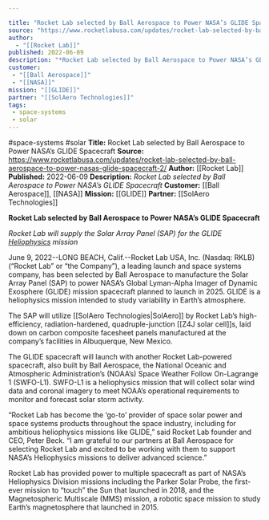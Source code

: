 ```yaml
---

title: "Rocket Lab selected by Ball Aerospace to Power NASA’s GLIDE Spacecraft "
source: "https://www.rocketlabusa.com/updates/rocket-lab-selected-by-ball-aerospace-to-power-nasas-glide-spacecraft-2/"
author:
  - "[[Rocket Lab]]"
published: 2022-06-09
description: "*Rocket Lab selected by Ball Aerospace to Power NASA’s GLIDE Spacecraft*"
customer: 
 - "[[Ball Aerospace]]"
 - "[[NASA]]"
mission: "[[GLIDE]]"
partner: "[[SolAero Technologies]]"
tags:
 - space-systems
 - solar
---
```


#space-systems #solar
**Title:** Rocket Lab selected by Ball Aerospace to Power NASA’s GLIDE Spacecraft 
**Source:** https://www.rocketlabusa.com/updates/rocket-lab-selected-by-ball-aerospace-to-power-nasas-glide-spacecraft-2/
**Author:** [[Rocket Lab]]
**Published:** 2022-06-09
**Description:** *Rocket Lab selected by Ball Aerospace to Power NASA’s GLIDE Spacecraft*
**Customer:** [[Ball Aerospace]], [[NASA]]
**Mission:** [[GLIDE]]
**Partner:** [[SolAero Technologies]]

**Rocket Lab selected by Ball Aerospace to Power NASA’s GLIDE Spacecraft**

*Rocket Lab will supply the Solar Array Panel (SAP) for the GLIDE [Heliophysics](https://science.gsfc.nasa.gov/670/aboutheliophysics.html) mission*

June 9, 2022--LONG BEACH, Calif.\--Rocket Lab USA, Inc. (Nasdaq: RKLB) (“Rocket Lab” or “the Company”), a leading launch and space systems company, has been selected by Ball Aerospace to manufacture the Solar Array Panel (SAP) to power NASA’s Global Lyman-Alpha Imager of Dynamic Exosphere (GLIDE) mission spacecraft planned to launch in 2025. GLIDE is a heliophysics mission intended to study variability in Earth’s atmosphere.

The SAP will utilize [[SolAero Technologies|SolAero]] by Rocket Lab’s high-efficiency, radiation-hardened, quadruple-junction [[Z4J solar cell]]s, laid down on carbon composite facesheet panels manufactured at the company’s facilities in Albuquerque, New Mexico.

The GLIDE spacecraft will launch with another Rocket Lab-powered spacecraft, also built by Ball Aerospace, the National Oceanic and Atmospheric Administration’s (NOAA’s) Space Weather Follow On-Lagrange 1 (SWFO-L1). SWFO-L1 is a heliophysics mission that will collect solar wind data and coronal imagery to meet NOAA’s operational requirements to monitor and forecast solar storm activity.

“Rocket Lab has become the ‘go-to’ provider of space solar power and space systems products throughout the space industry, including for ambitious heliophysics missions like GLIDE,” said Rocket Lab founder and CEO, Peter Beck. “I am grateful to our partners at Ball Aerospace for selecting Rocket Lab and excited to be working with them to support NASA’s Heliophysics missions to deliver advanced science.”

Rocket Lab has provided power to multiple spacecraft as part of NASA’s Heliophysics Division missions including the Parker Solar Probe, the first-ever mission to “touch” the Sun that launched in 2018, and the Magnetospheric Multiscale (MMS) mission, a robotic space mission to study Earth’s magnetosphere that launched in 2015.